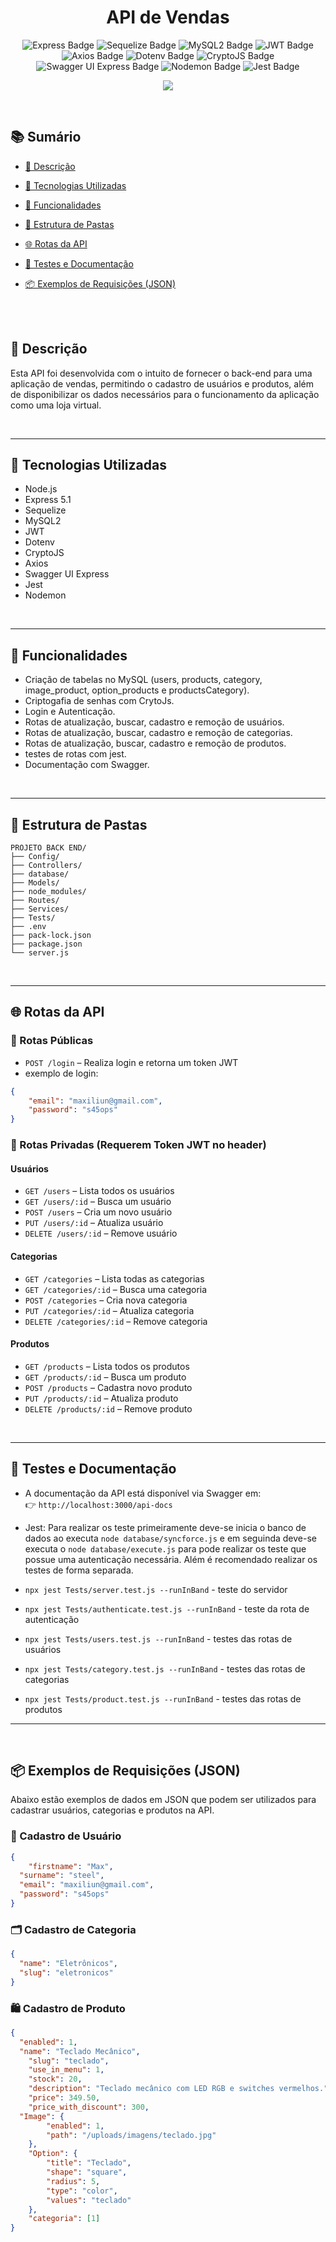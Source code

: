 <h1 align="center">API de Vendas</h1> 

<div align="center"> 
  <img src="https://img.shields.io/badge/Express-5.1.0-blue" alt="Express Badge">
  <img src="https://img.shields.io/badge/Sequelize-6.37.7-lightblue" alt="Sequelize Badge">
  <img src="https://img.shields.io/badge/MySQL2-3.14.1-brightgreen" alt="MySQL2 Badge">
  <img src="https://img.shields.io/badge/JSONWebToken-9.0.2-yellow" alt="JWT Badge">
  <img src="https://img.shields.io/badge/Axios-1.9.0-blueviolet" alt="Axios Badge">
  <img src="https://img.shields.io/badge/Dotenv-16.5.0-success" alt="Dotenv Badge">
  <img src="https://img.shields.io/badge/CryptoJS-4.2.0-orange" alt="CryptoJS Badge">
  <img src="https://img.shields.io/badge/Swagger--UI--Express-5.0.1-lightgrey" alt="Swagger UI Express Badge">
  <img src="https://img.shields.io/badge/Nodemon-3.1.10-red" alt="Nodemon Badge">
  <img src="https://img.shields.io/badge/Jest-29.7.0-pink" alt="Jest Badge"> 
</div> 
<p align="center"> 
  <img loading="lazy" src="http://img.shields.io/static/v1?label=STATUS&message=CONCLUIDO&color=YELLOW&style=for-the-badge"/>
</p>

<br>

## 📚 Sumário

- [📌 Descrição](#-descrição)
- [🚀 Tecnologias Utilizadas](#-tecnologias-utilizadas)
- [🔧 Funcionalidades](#-funcionalidades)
- [🧩 Estrutura de Pastas](#-estrutura-de-pastas)
- [🌐 Rotas da API](#-rotas-da-api)
- [🧪 Testes e Documentação](#-testes-e-documentação)
- [📦 Exemplos de Requisições (JSON)](#-exemplos-de-requisições-json)

  <br>
  <br>

## 📌 Descrição
Esta API foi desenvolvida com o intuito de fornecer o back-end para uma aplicação de vendas, permitindo o cadastro de usuários e produtos, além de disponibilizar os dados necessários para o funcionamento da aplicação como uma loja virtual.

<br>

---

## 🚀 Tecnologias Utilizadas
- Node.js
- Express 5.1
- Sequelize
- MySQL2
- JWT
- Dotenv
- CryptoJS
- Axios
- Swagger UI Express
- Jest
- Nodemon

<br>

---

  ## 🔧 Funcionalidades

- Criação de tabelas no MySQL (users, products, category, image_product, option_products e productsCategory).
- Criptogafia de senhas com CrytoJs.
- Login e Autenticação.
- Rotas de atualização, buscar, cadastro e remoção de usuários.
- Rotas de atualização, buscar, cadastro e remoção de categorias.
- Rotas de atualização, buscar, cadastro e remoção de produtos.
- testes de rotas com jest.
- Documentação com Swagger.

<br>

---

## 🧩 Estrutura de Pastas

```
PROJETO BACK END/
├── Config/
├── Controllers/
├── database/
├── Models/
├── node_modules/
├── Routes/
├── Services/
├── Tests/
├── .env
├── pack-lock.json
├── package.json
└── server.js
```

<br>

---

## 🌐 Rotas da API

### 📂 Rotas Públicas

- `POST /login` – Realiza login e retorna um token JWT
- exemplo de login:
```json
{
	"email": "maxiliun@gmail.com",
	"password": "s45ops"
}
```

### 🔐 Rotas Privadas (Requerem Token JWT no header)

#### Usuários

- `GET /users` – Lista todos os usuários
- `GET /users/:id` – Busca um usuário
- `POST /users` – Cria um novo usuário
- `PUT /users/:id` – Atualiza usuário  
- `DELETE /users/:id` – Remove usuário

#### Categorias

- `GET /categories` – Lista todas as categorias
- `GET /categories/:id` – Busca uma categoria 
- `POST /categories` – Cria nova categoria  
- `PUT /categories/:id` – Atualiza categoria  
- `DELETE /categories/:id` – Remove categoria

#### Produtos

- `GET /products` – Lista todos os produtos
- `GET /products/:id` – Busca um produto 
- `POST /products` – Cadastra novo produto  
- `PUT /products/:id` – Atualiza produto  
- `DELETE /products/:id` – Remove produto

<br>

---

## 🧪 Testes e Documentação

- A documentação da API está disponível via Swagger em:  
  👉 `http://localhost:3000/api-docs`

- Jest:
Para realizar os teste primeiramente deve-se inicia o banco de dados ao executa `node database/syncforce.js` e em seguinda deve-se executa o `node database/execute.js` para pode realizar os teste que possue uma autenticação necessária.
Além é recomendado realizar os testes de forma separada.
- `npx jest Tests/server.test.js --runInBand` - teste do servidor
- `npx jest Tests/authenticate.test.js --runInBand` - teste da rota de autenticação
- `npx jest Tests/users.test.js --runInBand` - testes das rotas de usuários
- `npx jest Tests/category.test.js --runInBand` - testes das rotas de categorias
- `npx jest Tests/product.test.js --runInBand` - testes das rotas de produtos

---

<br>

## 📦 Exemplos de Requisições (JSON)

Abaixo estão exemplos de dados em JSON que podem ser utilizados para cadastrar usuários, categorias e produtos na API.


### 👤 Cadastro de Usuário

```json
{
	"firstname": "Max",
  "surname": "steel",
  "email": "maxiliun@gmail.com",
  "password": "s45ops"
}
```

### 🗂️ Cadastro de Categoria

```json
{
  "name": "Eletrônicos",
  "slug": "eletronicos"
}
```

### 🛍️ Cadastro de Produto

```json
{
  "enabled": 1,
  "name": "Teclado Mecânico",
	"slug": "teclado",
	"use_in_menu": 1,
	"stock": 20,
	"description": "Teclado mecânico com LED RGB e switches vermelhos.",
	"price": 349.50,
	"price_with_discount": 300,
  "Image": {
		"enabled": 1,
		"path": "/uploads/imagens/teclado.jpg"
	},
	"Option": {
		"title": "Teclado",
		"shape": "square",
		"radius": 5,
		"type": "color",
		"values": "teclado"
	},
	"categoria": [1] 
}
```
